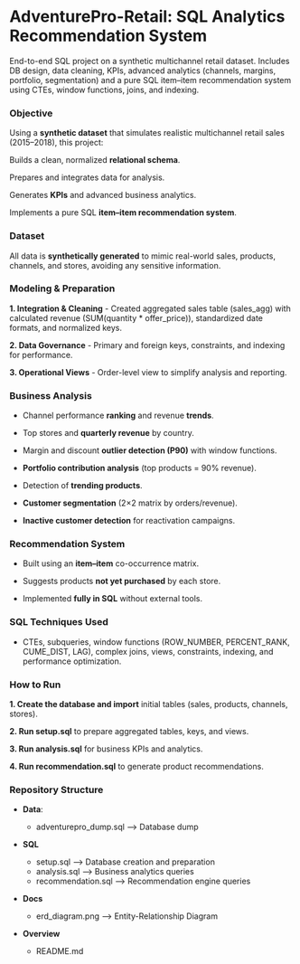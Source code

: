 # AdventurePro-Retail: SQL Analytics Recommendation System
End-to-end SQL project on a synthetic multichannel retail dataset. Includes DB design, data cleaning, KPIs, advanced analytics (channels, margins, portfolio, segmentation) and a pure SQL item–item recommendation system using CTEs, window functions, joins, and indexing.



### Objective
Using a **synthetic dataset** that simulates realistic multichannel retail sales (2015–2018), this project:

Builds a clean, normalized **relational schema**.

Prepares and integrates data for analysis.

Generates **KPIs** and advanced business analytics.

Implements a pure SQL **item–item recommendation system**.


### Dataset
All data is **synthetically generated** to mimic real-world sales, products, channels, and stores, avoiding any sensitive information.


###  Modeling & Preparation

**1. Integration & Cleaning**
    - Created aggregated sales table (sales_agg) with calculated revenue (SUM(quantity * offer_price)), standardized date formats, and normalized keys.

**2. Data Governance**
    - Primary and foreign keys, constraints, and indexing for performance.

**3. Operational Views**
    - Order-level view to simplify analysis and reporting.



### Business Analysis
  - Channel performance **ranking** and revenue **trends**.

  - Top stores and **quarterly revenue** by country.

  - Margin and discount **outlier detection (P90)** with window functions.

  - **Portfolio contribution analysis** (top products = 90% revenue).

  - Detection of **trending products**.

  - **Customer segmentation** (2×2 matrix by orders/revenue).

  - **Inactive customer detection** for reactivation campaigns.



### Recommendation System
  - Built using an **item–item** co-occurrence matrix.

  - Suggests products **not yet purchased** by each store.

  - Implemented **fully in SQL** without external tools.



### SQL Techniques Used

  - CTEs, subqueries, window functions (ROW_NUMBER, PERCENT_RANK, CUME_DIST, LAG), complex joins, views, constraints, indexing, and performance optimization.



### How to Run
  **1. Create the database and import** initial tables (sales, products, channels, stores).

  **2. Run setup.sql** to prepare aggregated tables, keys, and views.

  **3. Run analysis.sql** for business KPIs and analytics.

  **4. Run recommendation.sql** to generate product recommendations.


### Repository Structure
- **Data**:
  - adventurepro_dump.sql        --> Database dump

- **SQL**
  - setup.sql                    --> Database creation and preparation
  - analysis.sql                 --> Business analytics queries
  - recommendation.sql           --> Recommendation engine queries

- **Docs**
  - erd_diagram.png              --> Entity-Relationship Diagram

- **Overview**
  - README.md

